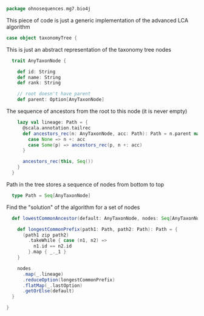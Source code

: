 
```scala
package ohnosequences.mg7.bio4j
```

This piece of code is just a generic implementation of the advanced LCA algorithm

```scala
case object taxonomyTree {
```

This is just an abstract representation of the taxonomy tree nodes

```scala
  trait AnyTaxonNode {

    def id: String
    def name: String
    def rank: String

    // root doesn't have parent
    def parent: Option[AnyTaxonNode]
```

The sequence of ancestors from the root to this node (it is never empty)

```scala
    lazy val lineage: Path = {
      @scala.annotation.tailrec
      def ancestors_rec(n: AnyTaxonNode, acc: Path): Path = n.parent match {
        case None => n +: acc
        case Some(p) => ancestors_rec(p, n +: acc)
      }

      ancestors_rec(this, Seq())
    }
  }
```

Path in the tree stores a sequence of nodes from bottom to top

```scala
  type Path = Seq[AnyTaxonNode]
```

Find the "solution" of the algorithm for a set of nodes

```scala
  def lowestCommonAncestor(default: AnyTaxonNode, nodes: Seq[AnyTaxonNode]): AnyTaxonNode = {

    def longestCommonPrefix(path1: Path, path2: Path): Path = {
      (path1 zip path2)
        .takeWhile { case (n1, n2) =>
          n1.id == n2.id
        }.map { _._1 }
    }

    nodes
      .map(_.lineage)
      .reduceOption(longestCommonPrefix)
      .flatMap(_.lastOption)
      .getOrElse(default)
  }

}

```




[test/scala/mg7/pipeline.scala]: ../../../../test/scala/mg7/pipeline.scala.md
[test/scala/mg7/lca.scala]: ../../../../test/scala/mg7/lca.scala.md
[main/scala/mg7/dataflows/noFlash.scala]: ../dataflows/noFlash.scala.md
[main/scala/mg7/dataflows/full.scala]: ../dataflows/full.scala.md
[main/scala/mg7/package.scala]: ../package.scala.md
[main/scala/mg7/bio4j/titanTaxonomyTree.scala]: titanTaxonomyTree.scala.md
[main/scala/mg7/bio4j/bundle.scala]: bundle.scala.md
[main/scala/mg7/bio4j/taxonomyTree.scala]: taxonomyTree.scala.md
[main/scala/mg7/dataflow.scala]: ../dataflow.scala.md
[main/scala/mg7/csv.scala]: ../csv.scala.md
[main/scala/mg7/parameters.scala]: ../parameters.scala.md
[main/scala/mg7/data.scala]: ../data.scala.md
[main/scala/mg7/loquats/7.stats.scala]: ../loquats/7.stats.scala.md
[main/scala/mg7/loquats/8.summary.scala]: ../loquats/8.summary.scala.md
[main/scala/mg7/loquats/6.count.scala]: ../loquats/6.count.scala.md
[main/scala/mg7/loquats/3.blast.scala]: ../loquats/3.blast.scala.md
[main/scala/mg7/loquats/2.split.scala]: ../loquats/2.split.scala.md
[main/scala/mg7/loquats/4.assign.scala]: ../loquats/4.assign.scala.md
[main/scala/mg7/loquats/1.flash.scala]: ../loquats/1.flash.scala.md
[main/scala/mg7/loquats/5.merge.scala]: ../loquats/5.merge.scala.md
